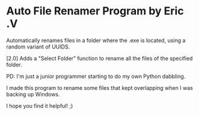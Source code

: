 # Auto File Renamer Program by Eric .V
Automatically renames files in a folder where the .exe is located, using a random variant of UUIDS.

[2.0] Adds a "Select Folder" function to rename all the files of the specified folder.

PD: I'm just a junior programmer starting to do my own Python dabbling.

I made this program to rename some files that kept overlapping when I was backing up Windows.

I hope you find it helpful! ;)
